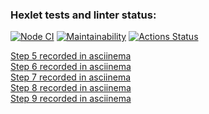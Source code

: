 ### Hexlet tests and linter status:
[![Node CI](https://github.com/denikeev/frontend-project-lvl1/actions/workflows/lint.yml/badge.svg)](https://github.com/denikeev/frontend-project-lvl1/actions/workflows/lint.yml)
[![Maintainability](https://api.codeclimate.com/v1/badges/1a811fedb0839e939026/maintainability)](https://codeclimate.com/github/denikeev/frontend-project-lvl1/maintainability)
[![Actions Status](https://github.com/denikeev/frontend-project-lvl1/workflows/hexlet-check/badge.svg)](https://github.com/denikeev/frontend-project-lvl1/actions)      

[Step 5 recorded in asciinema](https://asciinema.org/a/j7m6Pd3zPaI4l5KsZj9Hj0qiz)  
[Step 6 recorded in asciinema](https://asciinema.org/a/dWCBZ2EsVdbwwhI1bPi1osbTW)  
[Step 7 recorded in asciinema](https://asciinema.org/a/cz1qYzfSqP1tCy86GdZR422Jm)  
[Step 8 recorded in asciinema](https://asciinema.org/a/gqlN8wsKjpdfUapVvJdVVqQIb)  
[Step 9 recorded in asciinema](https://asciinema.org/a/9b0COrmttbRSN6qpFkD5lYqPU)